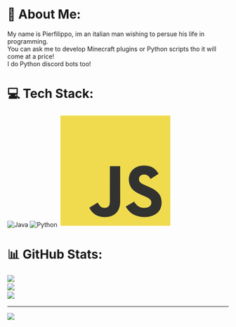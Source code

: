 # 💫 About Me:
My name is Pierfilippo, im an italian man wishing to persue his life in programming.<br>You can ask me to develop Minecraft plugins or Python scripts tho it will come at a price!<br>I do Python discord bots too!


# 💻 Tech Stack:
![Java](https://img.shields.io/badge/java-%23ED8B00.svg?style=for-the-badge&logo=java&logoColor=white) ![Python](https://img.shields.io/badge/python-3670A0?style=for-the-badge&logo=python&logoColor=ffdd54) ![Javascript](https://raw.githubusercontent.com/devicons/devicon/master/icons/javascript/javascript-original.svg)
# 📊 GitHub Stats:
![](https://github-readme-stats.vercel.app/api?username=itsludgerr&theme=dark&hide_border=false&include_all_commits=true&count_private=false)<br/>
![](https://github-readme-streak-stats.herokuapp.com/?user=itsludgerr&theme=dark&hide_border=false)<br/>
![](https://github-readme-stats.vercel.app/api/top-langs/?username=itsludgerr&theme=dark&hide_border=false&include_all_commits=true&count_private=false&layout=compact)

---
[![](https://visitcount.itsvg.in/api?id=itsludgerr&icon=0&color=12)](https://visitcount.itsvg.in)
